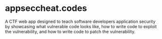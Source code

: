 # appseccheat.codes
A CTF web app designed to teach software developers application security by showcasing what vulnerable code looks like, how to write code to exploit the vulnerability, and how to write code to patch the vulnerability.

